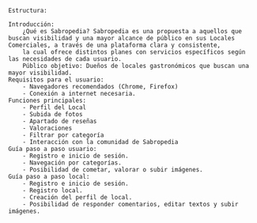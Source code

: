     Estructura:

    Introducción:
        ¿Qué es Sabropedia? Sabropedia es una propuesta a aquellos que buscan visibilidad y una mayor alcance de público en sus Locales Comerciales, a través de una plataforma clara y consistente,
        la cual ofrece distintos planes con servicios específicos según las necesidades de cada usuario.
        Público objetivo: Dueños de locales gastronómicos que buscan una mayor visibilidad.
    Requisitos para el usuario:
        - Navegadores recomendados (Chrome, Firefox) 
        - Conexión a internet necesaria.
    Funciones principales:
        - Perfil del Local
        - Subida de fotos
        - Apartado de reseñas 
        - Valoraciones
        - Filtrar por categoría
        - Interacción con la comunidad de Sabropedia
    Guía paso a paso usuario:
        - Registro e inicio de sesión.
        - Navegación por categorías.
        - Posibilidad de cometar, valorar o subir imágenes.
    Guía paso a paso local:
        - Registro e inicio de sesión.
        - Registro local.
        - Creación del perfil de local.
        - Posibilidad de responder comentarios, editar textos y subir imágenes.
